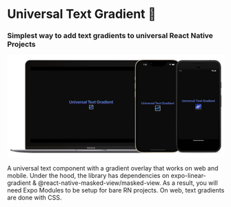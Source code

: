 # Universal Text Gradient 🌌

### Simplest way to add text gradients to universal React Native Projects

![Banner](./apps/web/asset/banner.png)

A universal text component with a gradient overlay that works on web and mobile. Under the hood, the library has dependencies on expo-linear-gradient & @react-native-masked-view/masked-view. As a result, you will need Expo Modules to be setup for bare RN projects. On web, text gradients are done with CSS.
